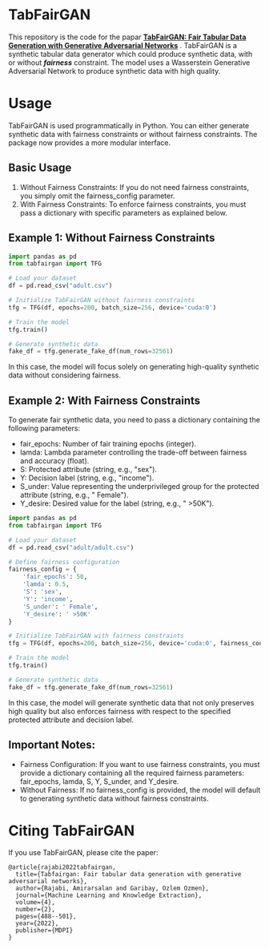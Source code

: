 # TabFairGAN

This repository is the code for the papar [**TabFairGAN: Fair Tabular Data Generation with Generative Adversarial Networks**](https://arxiv.org/abs/2109.00666) . TabFairGAN is a synthetic tabular data generator which could produce synthetic data, with or without _**fairness**_ constraint. The model uses a Wasserstein Generative Adversarial Network to produce synthetic data with high quality.


# Usage

TabFairGAN is used programmatically in Python. You can either generate synthetic data with fairness constraints or without fairness constraints.
The package now provides a more modular interface. 

## Basic Usage
1. Without Fairness Constraints: If you do not need fairness constraints, you simply omit the fairness_config parameter.
2. With Fairness Constraints: To enforce fairness constraints, you must pass a dictionary with specific parameters as explained below.

## Example 1: Without Fairness Constraints

```python
import pandas as pd
from tabfairgan import TFG

# Load your dataset
df = pd.read_csv("adult.csv")

# Initialize TabFairGAN without fairness constraints
tfg = TFG(df, epochs=200, batch_size=256, device='cuda:0')

# Train the model
tfg.train()

# Generate synthetic data
fake_df = tfg.generate_fake_df(num_rows=32561)

```


In this case, the model will focus solely on generating high-quality synthetic data without considering fairness.

## Example 2: With Fairness Constraints

To generate fair synthetic data, you need to pass a dictionary containing the following parameters:

* fair_epochs: Number of fair training epochs (integer).
* lamda: Lambda parameter controlling the trade-off between fairness and accuracy (float).
* S: Protected attribute (string, e.g., "sex").
* Y: Decision label (string, e.g., "income").
* S_under: Value representing the underprivileged group for the protected attribute (string, e.g., " Female").
* Y_desire: Desired value for the label (string, e.g., " >50K").



```python
import pandas as pd
from tabfairgan import TFG

# Load your dataset
df = pd.read_csv("adult/adult.csv")

# Define fairness configuration
fairness_config = {
    'fair_epochs': 50,
    'lamda': 0.5,
    'S': 'sex',
    'Y': 'income',
    'S_under': ' Female',
    'Y_desire': ' >50K'
}

# Initialize TabFairGAN with fairness constraints
tfg = TFG(df, epochs=200, batch_size=256, device='cuda:0', fairness_config=fairness_config)

# Train the model
tfg.train()

# Generate synthetic data
fake_df = tfg.generate_fake_df(num_rows=32561)
```

In this case, the model will generate synthetic data that not only preserves high quality but also enforces fairness with respect to the specified protected attribute and decision label.

## Important Notes:
* Fairness Configuration: If you want to use fairness constraints, you must provide a dictionary containing all the required fairness parameters: fair_epochs, lamda, S, Y, S_under, and Y_desire.
* Without Fairness: If no fairness_config is provided, the model will default to generating synthetic data without fairness constraints.



# Citing TabFairGAN

If you use TabFairGAN, please cite the paper:


```
@article{rajabi2022tabfairgan,
  title={Tabfairgan: Fair tabular data generation with generative adversarial networks},
  author={Rajabi, Amirarsalan and Garibay, Ozlem Ozmen},
  journal={Machine Learning and Knowledge Extraction},
  volume={4},
  number={2},
  pages={488--501},
  year={2022},
  publisher={MDPI}
}
```


